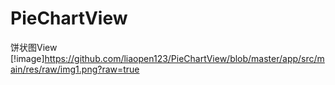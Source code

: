 # PieChartView
饼状图View
[!image]https://github.com/liaopen123/PieChartView/blob/master/app/src/main/res/raw/img1.png?raw=true
